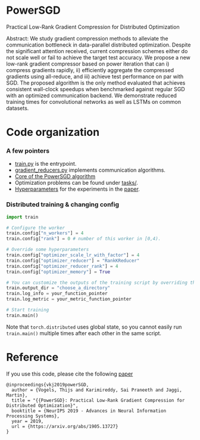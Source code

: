 # PowerSGD

Practical Low-Rank Gradient Compression for Distributed Optimization

Abstract:
We study gradient compression methods to alleviate the communication bottleneck in data-parallel distributed optimization. Despite the significant attention received, current compression schemes either do not scale well or fail to achieve the target test accuracy. We propose a new low-rank gradient compressor based on power iteration that can i) compress gradients rapidly, ii) efficiently aggregate the compressed gradients using all-reduce, and iii) achieve test performance on par with SGD. The proposed algorithm is the only method evaluated that achieves consistent wall-clock speedups when benchmarked against regular SGD with an optimized communication backend. We demonstrate reduced training times for convolutional networks as well as LSTMs on common datasets.

# Code organization

### A few pointers

-   [train.py](train.py) is the entrypoint.
-   [gradient_reducers.py](gradient_reducers.py) implements communication algorithms.
-   [Core of the PowerSGD algorithm](gradient_reducers.py#L665)
-   Optimization problems can be found under [tasks/](tasks/__init__.py).
-   [Hyperparameters](hyperparameters.md) for the experiments in the [paper](https://arxiv.org/abs/1905.13727).

### Distributed training & changing config

```python
import train

# Configure the worker
train.config["n_workers"] = 4
train.config["rank"] = 0 # number of this worker in [0,4).

# Override some hyperparameters
train.config["optimizer_scale_lr_with_factor"] = 4
train.config["optimizer_reducer"] = "RankKReducer"
train.config["optimizer_reducer_rank"] = 4
train.config["optimizer_memory"] = True

# You can customize the outputs of the training script by overriding these members
train.output_dir = "choose_a_directory"
train.log_info = your_function_pointer
train.log_metric = your_metric_function_pointer

# Start training
train.main()
```

Note that `torch.distributed` uses global state, so you cannot easily run `train.main()` multiple times after each other in the same script.

# Reference

If you use this code, please cite the following [paper](https://arxiv.org/abs/1905.13727)

    @inproceedings{vkj2019powerSGD,
      author = {Vogels, Thijs and Karimireddy, Sai Praneeth and Jaggi, Martin},
      title = "{{PowerSGD}: Practical Low-Rank Gradient Compression for Distributed Optimization}",
      booktitle = {NeurIPS 2019 - Advances in Neural Information Processing Systems},
      year = 2019,
      url = {https://arxiv.org/abs/1905.13727}
    }
